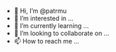 - 👋 Hi, I’m @patrmu
- 👀 I’m interested in ...
- 🌱 I’m currently learning ...
- 💞️ I’m looking to collaborate on ...
- 📫 How to reach me ...

<!---
patrmu/patrmu is a ✨ special ✨ repository because its `README.md` (this file) appears on your GitHub profile.
You can click the Preview link to take a look at your changes.
--->

